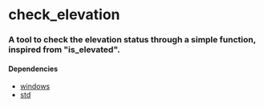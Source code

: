 # check_elevation

### A tool to check the elevation status through a simple function, inspired from "is_elevated".

#### Dependencies
- [windows](https://crates.io/crates/windows)
- [std](https://doc.rust-lang.org/std/)
